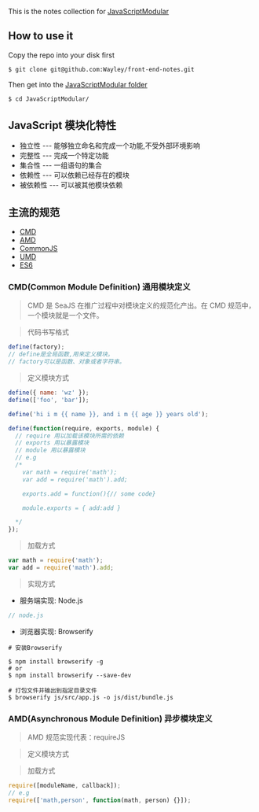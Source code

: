 <!--
 * @Author: wzheng(hb_wangzheng@163.com)
 * @Github: https://github.com/wayley
 * @Company: Fih-ACKN
 * @Date: 2019-09-18 14:16:47
 * @LastEditors: wzheng(hb_wangzheng@163.com)
 * @LastEditTime: 2019-09-19 18:05:29
 * @Description:
 -->

This is the notes collection for [JavaScriptModular]()

## How to use it

Copy the repo into your disk first

```bash
$ git clone git@github.com:Wayley/front-end-notes.git
```

Then get into the [JavaScriptModular folder](https://github.com/Wayley/front-end-notes/tree/master/JavaScriptModular)

```bash
$ cd JavaScriptModular/
```

## JavaScript 模块化特性

- 独立性 --- 能够独立命名和完成一个功能,不受外部环境影响
- 完整性 --- 完成一个特定功能
- 集合性 --- 一组语句的集合
- 依赖性 --- 可以依赖已经存在的模块
- 被依赖性 --- 可以被其他模块依赖

## 主流的规范

- [CMD](#cmd)
- [AMD](#amd)
- [CommonJS](#commonjs)
- [UMD](#umd)
- [ES6](#es6)

<a name="cmd">

### CMD(Common Module Definition) 通用模块定义

> CMD 是 SeaJS 在推广过程中对模块定义的规范化产出。在 CMD 规范中，一个模块就是一个文件。

> 代码书写格式

```js
define(factory);
// define是全局函数,用来定义模块。
// factory可以是函数、对象或者字符串。
```

> 定义模块方式

<!-- factory为 对象(非函数) -->

```js
define({ name: 'wz' });
define(['foo', 'bar']);
```

<!-- factory为 字符串 -->

```js
define('hi i m {{ name }}, and i m {{ age }} years old');
```

<!-- factory为 函数 -->

```js
define(function(require, exports, module) {
  // require 用以加载该模块所需的依赖
  // exports 用以暴露模块
  // module 用以暴露模块
  // e.g
  /*
    var math = require('math');
    var add = require('math').add;

    exports.add = function(){// some code}

    module.exports = { add:add }

  */
});
```

> 加载方式

```js
var math = require('math');
var add = require('math').add;
```

> 实现方式

- 服务端实现: Node.js

```js
// node.js
```

- 浏览器实现: Browserify

```shell
# 安装Browserify

$ npm install browserify -g
# or
$ npm install browserify --save-dev
```

```shell
# 打包文件并输出到指定目录文件
$ browserify js/src/app.js -o js/dist/bundle.js
```

<a name="amd">

### AMD(Asynchronous Module Definition) 异步模块定义

> AMD 规范实现代表：requireJS

> 定义模块方式

> 加载方式

```js
require([moduleName, callback]);
// e.g
require(['math,person', function(math, person) {}]);
```
